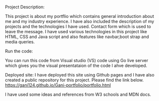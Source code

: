 Project Description:

This project is about my portflio which contains general introduction about me and my industry experience.
I have also included the description of my projects and the technologies I have used.
Contact form which is used to leave the message.
I have used various technologies in this project like HTML, CSS and Java script and also features like navbar,boot strap and media queries.

Run the code:

You can run this code from Visual studio (VS) code using Go live server which gives you the visual presentataion of the code I ahve developed.

Deployed site:
I have deployed this site using Github pages and I have also created a public repository for this project. Please find the link below.
https://gani124.github.io/Gani-portfolio/portfolio.html

I have used some ideas and references from W3 schools and MDN docs.
